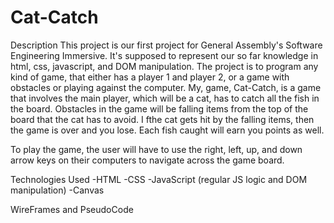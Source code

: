 # Cat-Catch

Description
This project is our first project for General Assembly's Software Engineering Immersive. It's supposed to represent our so far knowledge in html, css, javascript, and DOM manipulation. The project is to program any kind of game, that either has a player 1 and player 2, or a game with obstacles or playing against the computer. My, game, Cat-Catch, is a game that involves the main player, which will be a cat, has to catch all the fish in the board. Obstacles in the game will be falling items from the top of the board that the cat has to avoid. I fthe cat gets hit by the falling items, then the game is over and you lose. Each fish caught will earn you points as well.

To play the game, the user will have to use the right, left, up, and down arrow keys on their computers to navigate across the game board.

Technologies Used
-HTML
-CSS
-JavaScript (regular JS logic and DOM manipulation)
-Canvas

WireFrames and PseudoCode
